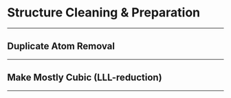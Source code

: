 # Structure Cleaning & Preparation

--------------------------------------------------------------------------------

## Duplicate Atom Removal

--------------------------------------------------------------------------------

## Make Mostly Cubic (LLL-reduction)

--------------------------------------------------------------------------------